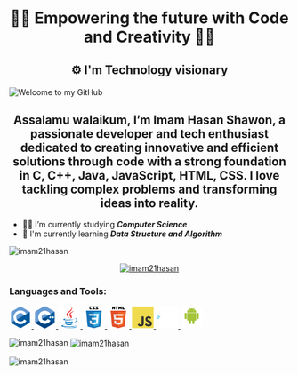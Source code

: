 <h1 align="center">🧑‍💻 Empowering the future with Code and Creativity 🧑‍💻</h1>
<h2 align="center">⚙ I'm Technology visionary </h2>

<img align="center" alt="Welcome to my GitHub" width="800" src="https://user-images.githubusercontent.com/90236635/232446433-d5540fa2-fe28-4bb8-b929-cdb51fe61336.gif">

<h2 align="center">Assalamu walaikum, I’m <span color="#0b92f8">Imam Hasan Shawon</span>, a passionate developer and tech enthusiast dedicated to creating innovative and efficient solutions through code with a strong foundation in <span color=green">C, C++, Java, JavaScript, HTML, CSS</span>. I love tackling complex problems and transforming ideas into reality.</h2>


- 🧑‍🎓 I’m currently studying <strong>*Computer Science*</strong>
- 🧠 I'm currently learning <strong>*Data Structure and Algorithm*</strong>

<p align="left"> <img src="https://komarev.com/ghpvc/?username=imam21hasan&label=Profile%20views&color=0e75b6&style=flat" alt="imam21hasan" /> </p>

<p align="center"> <a href="https://github.com/ryo-ma/github-profile-trophy"><img src="https://github-profile-trophy.vercel.app/?username=imam21hasan" alt="imam21hasan" /></a> </p>


<h3 align="left">Languages and Tools:</h3>
<p align="left">
  <a href="https://www.cprogramming.com/" target="_blank" rel="noreferrer">
    <img src="https://raw.githubusercontent.com/devicons/devicon/master/icons/c/c-original.svg" alt="c" width="40" height="40"/>
  </a>
  <a href="https://www.w3schools.com/cpp/" target="_blank" rel="noreferrer">
    <img src="https://raw.githubusercontent.com/devicons/devicon/master/icons/cplusplus/cplusplus-original.svg" alt="cplusplus" width="40" height="40"/>
  </a>
  <a href="https://www.java.com" target="_blank" rel="noreferrer">
    <img src="https://raw.githubusercontent.com/devicons/devicon/master/icons/java/java-original.svg" alt="java" width="40" height="40"/>
  </a>
  <a href="https://www.w3schools.com/css/" target="_blank" rel="noreferrer">
    <img src="https://raw.githubusercontent.com/devicons/devicon/master/icons/css3/css3-original-wordmark.svg" alt="css3" width="40" height="40"/>
  </a>
  <a href="https://www.w3.org/html/" target="_blank" rel="noreferrer">
    <img src="https://raw.githubusercontent.com/devicons/devicon/master/icons/html5/html5-original-wordmark.svg" alt="html5" width="40" height="40"/>
  </a>
  <a href="https://developer.mozilla.org/en-US/docs/Web/JavaScript" target="_blank" rel="noreferrer">
    <img src="https://raw.githubusercontent.com/devicons/devicon/master/icons/javascript/javascript-original.svg" alt="javascript" width="40" height="40"/>
  </a>
  <a href="https://tailwindcss.com" target="_blank" rel="noreferrer">
    <img src="https://raw.githubusercontent.com/devicons/devicon/master/icons/tailwindcss/tailwindcss-original-wordmark.svg" alt="tailwindcss" width="40"         
    height="40"/>
  </a>
  <a href="https://developer.android.com" target="_blank" rel="noreferrer">
    <img src="https://raw.githubusercontent.com/devicons/devicon/master/icons/android/android-original-wordmark.svg" alt="android" width="40" height="40"/>
  </a>
</p>


<p><img align="left" src="https://github-readme-stats.vercel.app/api/top-langs?username=imam21hasan&show_icons=true&locale=en&layout=compact" alt="imam21hasan" /></p>

<p>&nbsp;<img align="center" src="https://github-readme-stats.vercel.app/api?username=imam21hasan&show_icons=true&locale=en" alt="imam21hasan" /></p>

<p><img align="center" src="https://github-readme-streak-stats.herokuapp.com/?user=imam21hasan&" alt="imam21hasan" /></p>
